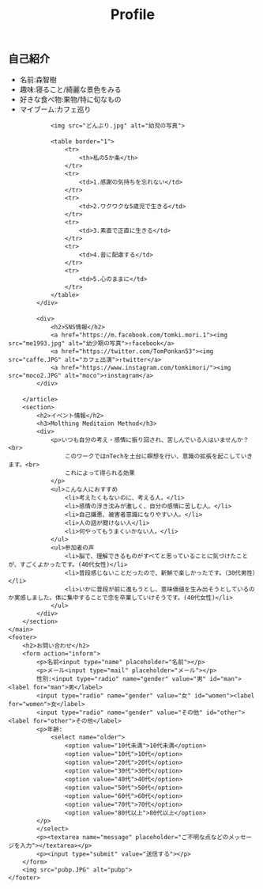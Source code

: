 
<!DOCTYPE html>
<html lang="ja">

<head>
    <meta charset="UTF-8">
    <meta http-equiv="X-UA-Compatible" content="IE=edge">
    <meta name="viewport" content="width=device-width, initial-scale=1.0">
    <link rel="stylesheet" href="https://unpkg.com/ress/dist/ress.min.css">
    <title>自己紹介</title>
    <link rel="stylesheet" href="style.css">
</head>

<body>
    <header>
        <h1>Profile</h1>
    </header>
    <main>
        <article>
            <div>
                <h2 class="name">自己紹介</h2>
                <ul>
                    <li>名前:森智樹</li>
                    <li>趣味:寝ること/綺麗な景色をみる</li>
                    <li>好きな食べ物:果物/特に旬なもの</li>
                    <li>マイブーム:カフェ巡り</li>
                </ul>

                <img src="どんぶり.jpg" alt="幼児の写真">

                <table border="1">
                    <tr>
                        <th>私の5か条</th>
                    </tr>
                    <tr>
                        <td>1.感謝の気持ちを忘れない</td>
                    </tr>
                    <tr>
                        <td>2.ワクワクな5歳児で生きる</td>
                    </tr>
                    <tr>
                        <td>3.素直で正直に生きる</td>
                    </tr>
                    <tr>
                        <td>4.音に配慮する</td>
                    </tr>
                    <tr>
                        <td>5.心のままに</td>
                    </tr>
                </table>
            </div>

            <div>
                <h2>SNS情報</h2>
                <a href="https://m.facebook.com/tomki.mori.1"><img src="me1993.jpg" alt="幼少期の写真">↑facebook</a>
                <a href="https://twitter.com/TomPonkan53"><img src="caffe.JPG" alt="カフェ出演">↑twitter</a>
                <a href="https://www.instagram.com/tomkimori/"><img src="moco2.JPG" alt="moco">↑instagram</a>
            </div>

        </article>
        <section>
            <h2>イベント情報</h2>
            <h3>Molthing Meditaion Method</h3>
            <div>
                <p>いつも自分の考え・感情に振り回され、苦しんでいる人はいませんか？<br>
                    このワークではnTechを土台に瞑想を行い、意識の拡張を起こしていきます。<br>
                    これによって得られる効果
                </p>
                <ul>こんな人におすすめ
                    <li>考えたくもないのに、考える人。</li>
                    <li>感情の浮き沈みが激しく、自分の感情に苦しむ人。</li>
                    <li>自己嫌悪、被害者意識になりやすい人。</li>
                    <li>人の話が聞けない人</li>
                    <li>何やってもうまくいかない人。</li>
                </ul>
                <ul>参加者の声
                    <li>脳で、理解できるものがすべてと思っていることに気づけたことが、すごくよかったです。(40代女性)</li>
                    <li>普段感じないことだったので、新鮮で楽しかったです。（30代男性）</li>
                    <li>いかに普段が前に進もうとし、意味価値を生み出そうとしているのか実感しました。体に集中することで念を卒業していけそうです。(40代女性)</li>
                </ul>
            </div>
        </section>
    </main>
    <footer>
        <h2>お問い合わせ</h2>
        <form action="inform">
            <p>名前<input type="name" placeholder="名前"></p>
            <p>メール<input type="mail" placeholder="メール"></p>
            性別:<input type="radio" name="gender" value="男" id="man"><label for="man">男</label>
            <input type="radio" name="gender" value="女" id="women"><label for="women">女</label>
            <input type="radio" name="gender" value="その他" id="other"><label for="other">その他</label>
            <p>年齢:
                <select name="older">
                    <option value="10代未満">10代未満</option>
                    <option value="10代">10代</option>
                    <option value="20代">20代</option>
                    <option value="30代">30代</option>
                    <option value="40代">40代</option>
                    <option value="50代">50代</option>
                    <option value="60代">60代</option>
                    <option value="70代">70代</option>
                    <option value="80代以上">80代以上</option>
            </p>
            </select>
            <p><textarea name="message" placeholder="ご不明な点などのメッセージを入力"></textarea></p>
            <p><input type="submit" value="送信する"></p>
        </form>
        <img src="pubp.JPG" alt="pubp">
    </footer>

</body>

</html>
